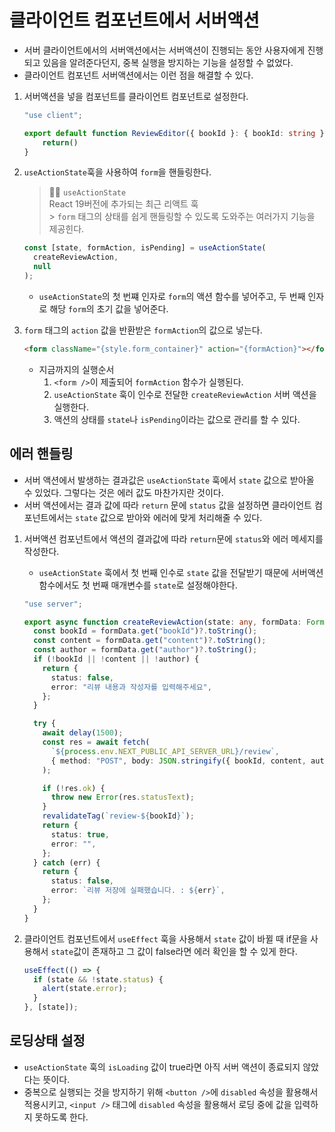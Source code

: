 # 클라이언트 컴포넌트에서 서버액션

- 서버 클라이언트에서의 서버액션에서는 서버액션이 진행되는 동안 사용자에게 진행되고 있음을 알려준다던지, 중복 실행을 방지하는 기능을 설정할 수 없었다.
- 클라이언트 컴포넌트 서버액션에서는 이런 점을 해결할 수 있다.

1. 서버액션을 넣을 컴포넌트를 클라이언트 컴포넌트로 설정한다.

   ```ts
   "use client";

   export default function ReviewEditor({ bookId }: { bookId: string }) {
       return()
   }
   ```

2. `useActionState`훅을 사용하여 `form`을 핸들링한다.

   > 👩‍🏫 `useActionState` <br>
   > React 19버전에 추가되는 최근 리액트 훅 <br> > `form` 태그의 상태를 쉽게 핸들링할 수 있도록 도와주는 여러가지 기능을 제공힌다.

   ```ts
   const [state, formAction, isPending] = useActionState(
     createReviewAction,
     null
   );
   ```

   - `useActionState`의 첫 번쨰 인자로 `form`의 액션 함수를 넣어주고, 두 번째 인자로 해당 `form`의 초기 값을 넣어준다.

3. `form` 태그의 `action` 값을 반환받은 `formAction`의 값으로 넣는다.

   ```html
   <form className="{style.form_container}" action="{formAction}"></form>
   ```

   - 지금까지의 실행순서
     1. `<form />`이 제출되어 `formAction` 함수가 실행된다.
     2. `useActionState` 훅이 인수로 전달한 `createReviewAction` 서버 액션을 실행한다.
     3. 액션의 상태를 `state`나 `isPending`이라는 값으로 관리를 할 수 있다.

## 에러 핸들링

- 서버 액션에서 발생하는 결과값은 `useActionState` 훅에서 `state` 값으로 받아올 수 있었다. 그렇다는 것은 에러 값도 마찬가지란 것이다.
- 서버 액션에서는 결과 값에 따라 `return` 문에 `status` 값을 설정하면 클라이언트 컴포넌트에서는 `state` 값으로 받아와 에러에 맞게 처리해줄 수 있다.

1. 서버액션 컴포넌트에서 액션의 결과값에 따라 `return`문에 `status`와 에러 메세지를 작성한다.

   - `useActionState` 훅에서 첫 번째 인수로 `state` 값을 전달받기 때문에 서버액션 함수에서도 첫 번째 매개변수를 `state`로 설정해야한다.

   ```ts
   "use server";

   export async function createReviewAction(state: any, formData: FormData) {
     const bookId = formData.get("bookId")?.toString();
     const content = formData.get("content")?.toString();
     const author = formData.get("author")?.toString();
     if (!bookId || !content || !author) {
       return {
         status: false,
         error: "리뷰 내용과 작성자를 입력해주세요",
       };
     }

     try {
       await delay(1500);
       const res = await fetch(
         `${process.env.NEXT_PUBLIC_API_SERVER_URL}/review`,
         { method: "POST", body: JSON.stringify({ bookId, content, author }) }
       );

       if (!res.ok) {
         throw new Error(res.statusText);
       }
       revalidateTag(`review-${bookId}`);
       return {
         status: true,
         error: "",
       };
     } catch (err) {
       return {
         status: false,
         error: `리뷰 저장에 실패했습니다. : ${err}`,
       };
     }
   }
   ```

2. 클라이언트 컴포넌트에서 `useEffect` 훅을 사용해서 `state` 값이 바뀔 때 if문을 사용해서 `state`값이 존재하고 그 값이 false라면 에러 확인을 할 수 있게 한다.

   ```ts
   useEffect(() => {
     if (state && !state.status) {
       alert(state.error);
     }
   }, [state]);
   ```

## 로딩상태 설정

- `useActionState` 훅의 `isLoading` 값이 true라면 아직 서버 액션이 종료되지 않았다는 뜻이다.
- 중복으로 실행되는 것을 방지하기 위해 `<button />`에 `disabled` 속성을 활용해서 적용시키고, `<input />` 태그에 `disabled` 속성을 활용해서 로딩 중에 값을 입력하지 못하도록 한다.
